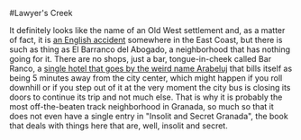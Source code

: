 #Lawyer's Creek

It definitely looks like the name of an Old West settlement and, as a
matter of fact, it is
[an English accident](https://www.google.com/maps/place/52%C2%B052'59.9%22N+0%C2%B004'59.9%22E/@52.8833,-0.9672675,8z/data=!4m2!3m1!1s0x0:0x0?hl=en-US)
somewhere in the East Coast, but there is such as thing as El Barranco
del Abogado, a neighborhood that has nothing going for it. There are
no shops, just a bar, tongue-in-cheek called Bar Ranco, a
[single hotel that goes by the weird name Arabeluj](https://www.google.com/maps/place/52%C2%B052'59.9%22N+0%C2%B004'59.9%22E/@52.8833,-0.9672675,8z/data=!4m2!3m1!1s0x0:0x0?hl=en-US) 
that bills itself as being 5 minutes away from the city center, which
might happen if you roll downhill or if you step out of it at the very
moment the city bus is closing its doors to continue its trip and not
much else. That is why it is probably the most off-the-beaten track
neighborhood in Granada, so much so that it does not even have a
single entry in "Insolit and Secret Granada", the book that deals with
things here that are, well, insolit and secret.
